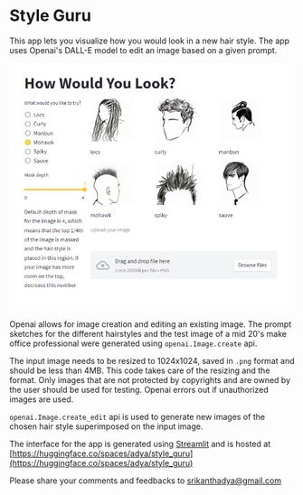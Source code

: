 # Style Guru

This app lets you visualize how you would look in a new hair style.
The app uses Openai's DALL-E model to edit an image based on a given prompt.

![App View](./style_guru_app.PNG)

Openai allows for image creation and editing an existing image. The prompt sketches for the different hairstyles and the test image of a mid 20's make office professional were generated using `openai.Image.create` api. 

The input image needs to be resized to 1024x1024, saved in `.png` format and should be less than 4MB. This code takes care of the resizing and the format. Only images that are not protected by copyrights and are owned by the user should be used for testing. Openai errors out if unauthorized images are used. 
 
`openai.Image.create_edit` api is used to generate new images of the chosen hair style superimposed on the input image. 

The interface for the app is generated using [Streamlit](https://streamlit.io/) and is hosted at [https://huggingface.co/spaces/adya/style_guru](https://huggingface.co/spaces/adya/style_guru)

Please share your comments and feedbacks to srikanthadya@gmail.com
